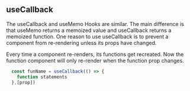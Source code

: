 ## useCallback

The useCallback and useMemo Hooks are similar. The main difference is that useMemo returns a memoized value and useCallback returns a memoized function. One reason to use useCallback is to prevent a component from re-rendering unless its props have changed.
  
Every time a component re-renders, its functions get recreated. Now the function component will only re-render when the function prop changes.  
  
```js
  const funName = useCallback(() => {
    function statements
  },[prop])
```

